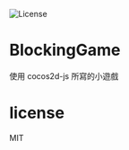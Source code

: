 ![License](https://img.shields.io/dub/l/vibe-d.svg)

# BlockingGame

使用 cocos2d-js 所寫的小遊戲

# license
MIT
